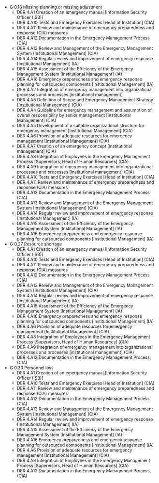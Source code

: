 * G 0.18 Missing planning or missing adjustment
  * DER.4.A1 Creation of an emergency manual [Information Security Officer (ISB)]
  * DER.4.A10 Tests and Emergency Exercises [Head of Institution] (CIA)
  * DER.4.A11 Review and maintenance of emergency preparedness and response (CIA) measures
  * DER.4.A12 Documentation in the Emergency Management Process (CIA)
  * DER.4.A13 Review and Management of the Emergency Management System [Institutional Management] (CIA)
  * DER.4.A14 Regular review and improvement of emergency response [Institutional Management] (IA)
  * DER.4.A15 Assessment of the Efficiency of the Emergency Management System [Institutional Management] (IA)
  * DER.4.A16 Emergency preparedness and emergency response planning for outsourced components [Institutional Management] (IA)
  * DER.4.A2 Integration of emergency management into organizational processes and processes [institutional management]
  * DER.4.A3 Definition of Scope and Emergency Management Strategy [Institutional Management] (CIA)
  * DER.4.A4 Guideline for emergency management and assumption of overall responsibility by senior management [Institutional Management] (CIA)
  * DER.4.A5 Development of a suitable organizational structure for emergency management [Institutional Management] (CIA)
  * DER.4.A6 Provision of adequate resources for emergency management [Institutional Management] (CIA)
  * DER.4.A7 Creation of an emergency concept [institutional management] (CIA)
  * DER.4.A8 Integration of Employees in the Emergency Management Process [Supervisors, Head of Human Resources] (CIA)
  * DER.4.A9 Integration of emergency management into organizational processes and processes [institutional management] (CIA)
  * DER.4.A10 Tests and Emergency Exercises [Head of Institution] (CIA)
  * DER.4.A11 Review and maintenance of emergency preparedness and response (CIA) measures
  * DER.4.A12 Documentation in the Emergency Management Process (CIA)
  * DER.4.A13 Review and Management of the Emergency Management System [Institutional Management] (CIA)
  * DER.4.A14 Regular review and improvement of emergency response [Institutional Management] (IA)
  * DER.4.A15 Assessment of the Efficiency of the Emergency Management System [Institutional Management] (IA)
  * DER.4.A16 Emergency preparedness and emergency response planning for outsourced components [Institutional Management] (IA)
* G 0.27 Resource shortage
  * DER.4.A1 Creation of an emergency manual [Information Security Officer (ISB)]
  * DER.4.A10 Tests and Emergency Exercises [Head of Institution] (CIA)
  * DER.4.A11 Review and maintenance of emergency preparedness and response (CIA) measures
  * DER.4.A12 Documentation in the Emergency Management Process (CIA)
  * DER.4.A13 Review and Management of the Emergency Management System [Institutional Management] (CIA)
  * DER.4.A14 Regular review and improvement of emergency response [Institutional Management] (IA)
  * DER.4.A15 Assessment of the Efficiency of the Emergency Management System [Institutional Management] (IA)
  * DER.4.A16 Emergency preparedness and emergency response planning for outsourced components [Institutional Management] (IA)
  * DER.4.A6 Provision of adequate resources for emergency management [Institutional Management] (CIA)
  * DER.4.A8 Integration of Employees in the Emergency Management Process [Supervisors, Head of Human Resources] (CIA)
  * DER.4.A9 Integration of emergency management into organizational processes and processes [institutional management] (CIA)
  * DER.4.A12 Documentation in the Emergency Management Process (CIA)
* G 0.33 Personnel loss
  * DER.4.A1 Creation of an emergency manual [Information Security Officer (ISB)]
  * DER.4.A10 Tests and Emergency Exercises [Head of Institution] (CIA)
  * DER.4.A11 Review and maintenance of emergency preparedness and response (CIA) measures
  * DER.4.A12 Documentation in the Emergency Management Process (CIA)
  * DER.4.A13 Review and Management of the Emergency Management System [Institutional Management] (CIA)
  * DER.4.A14 Regular review and improvement of emergency response [Institutional Management] (IA)
  * DER.4.A15 Assessment of the Efficiency of the Emergency Management System [Institutional Management] (IA)
  * DER.4.A16 Emergency preparedness and emergency response planning for outsourced components [Institutional Management] (IA)
  * DER.4.A6 Provision of adequate resources for emergency management [Institutional Management] (CIA)
  * DER.4.A8 Integration of Employees in the Emergency Management Process [Supervisors, Head of Human Resources] (CIA)
  * DER.4.A12 Documentation in the Emergency Management Process (CIA)
